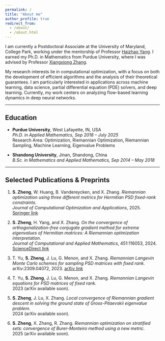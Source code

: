 ```yaml
---
permalink: /
title: "About me"
author_profile: true
redirect_from: 
  - /about/
  - /about.html
---
```

I am currently a Postdoctoral Associate at the University of Maryland, College Park, working under the mentorship of Professor [Haizhao Yang](https://sites.google.com/prod/view/haizhaoyang/home). I earned my Ph.D. in Mathematics from Purdue University, where I was advised by Professor [Xiangxiong Zhang](https://www.math.purdue.edu/~zhan1966/).

My research interests lie in computational optimization, with a focus on both the development of efficient algorithms and the analysis of their theoretical guarantees. I am particularly interested in applications across machine learning, data science, partial differential equation (PDE) solvers, and deep learning. Currently, my work centers on analyzing flow-based learning dynamics in deep neural networks.

---

## Education
- **Purdue University**, West Lafayette, IN, USA  
  *Ph.D. in Applied Mathematics, Sep 2018 – July 2025*  
  Research Area: Optimization, Riemannian Optimization, Riemannian Sampling, Machine Learning, Eigenvalue Problems  

- **Shandong University**, Jinan, Shandong, China  
  *B.Sc. in Mathematics and Applied Mathematics, Sep 2014 – May 2018*  

---

## Selected Publications & Preprints
1. **S. Zheng**, W. Huang, B. Vandereycken, and X. Zhang. *Riemannian optimization using three different metrics for Hermitian PSD fixed-rank constraints.*  
   *Journal of Computational Optimization and Applications*, 2025.  
   [Springer link](https://link.springer.com/article/10.1007/s10589-025-00687-8)

2. **S. Zheng**, H. Yang, and X. Zhang. *On the convergence of orthogonalization-free conjugate gradient method for extreme eigenvalues of Hermitian matrices: A Riemannian optimization interpretation.*  
   *Journal of Computational and Applied Mathematics*, 451:116053, 2024.  
   [ScienceDirect link](https://www.sciencedirect.com/journal/journal-of-computational-and-applied-mathematics/vol/451/suppl/C)

3. T. Yu, **S. Zheng**, J. Lu, G. Menon, and X. Zhang. *Riemannian Langevin Monte Carlo schemes for sampling PSD matrices with fixed rank.*  
   arXiv:2309.04072, 2023. [arXiv link](http://arxiv.org/abs/2309.04072)

4. T. Yu, **S. Zheng**, J. Lu, G. Menon, and X. Zhang. *Riemannian Langevin equations for PSD matrices of fixed rank.*  
   2023 (arXiv available soon).  

5. **S. Zheng**, J. Lu, X. Zhang. *Local convergence of Riemannian gradient descent in solving the ground state of Gross-Pitaevskii eigenvalue problem.*  
   2024 (arXiv available soon).  

6. **S. Zheng**, X. Zhang, R. Zhang. *Riemannian optimization on stratified sets: convergence of Burer-Monteiro method using a new metric.*  
   2025 (arXiv available soon).  
